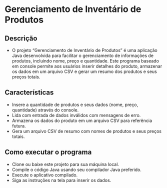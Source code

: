 # Gerenciamento de Inventário de Produtos

## Descrição
- O projeto “Gerenciamento de Inventário de Produtos” é uma aplicação Java desenvolvida para facilitar o gerenciamento de informações de produtos, incluindo nome, preço e quantidade. Este programa baseado em console permite aos usuários inserir detalhes do produto, armazenar os dados em um arquivo CSV e gerar um resumo dos produtos e seus preços totais.

## Características
- Insere a quantidade de produtos e seus dados (nome, preço, quantidade) através do console.
- Lida com entrada de dados inválidos com mensagens de erro.
- Armazena os dados do produto em um arquivo CSV para referência futura.
- Gera um arquivo CSV de resumo com nomes de produtos e seus preços totais.

## Como executar o programa
- Clone ou baixe este projeto para sua máquina local.
- Compile o código Java usando seu compilador Java preferido.
- Execute o aplicativo compilado.
- Siga as instruções na tela para inserir os dados.
